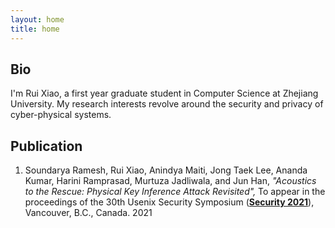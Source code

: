 ```yaml
---
layout: home
title: home
---
```


## Bio

I'm Rui Xiao, a first year graduate student in Computer Science at Zhejiang University. My research interests revolve around the security and privacy of cyber-physical systems.

## Publication

1. Soundarya Ramesh, Rui Xiao, Anindya Maiti, Jong Taek Lee, Ananda Kumar, Harini Ramprasad, Murtuza Jadliwala, and Jun Han,
   *"Acoustics to the Rescue: Physical Key Inference Attack Revisited",*
   To appear in the proceedings of the 30th Usenix Security Symposium
   (**[Security 2021](https://www.usenix.org/conference/usenixsecurity21)**),
   Vancouver, B.C., Canada. 2021

